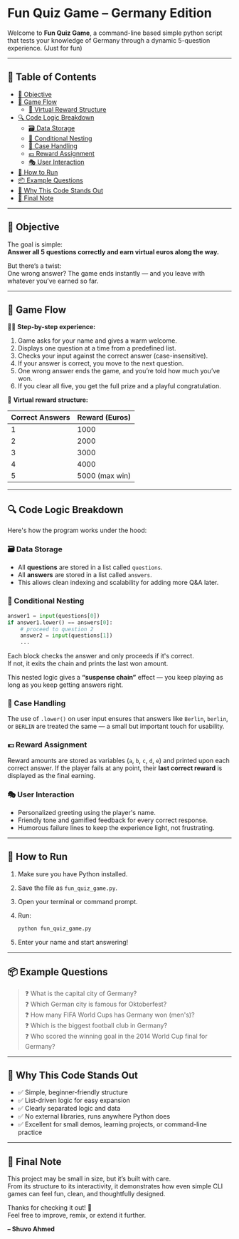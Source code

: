 # Fun Quiz Game – Germany Edition 

Welcome to **Fun Quiz Game**, a command-line based simple python script that tests your knowledge of Germany through a dynamic 5-question experience. (Just for fun)

---

## 📖 Table of Contents

- [🎯 Objective](#-objective)
- [🧩 Game Flow](#-game-flow)
  - [🎁 Virtual Reward Structure](#-virtual-reward-structure)
- [🔍 Code Logic Breakdown](#-code-logic-breakdown)
  - [🗃️ Data Storage](#️-data-storage)
  - [🔄 Conditional Nesting](#-conditional-nesting)
  - [🔡 Case Handling](#-case-handling)
  - [💶 Reward Assignment](#-reward-assignment)
  - [🎭 User Interaction](#-user-interaction)
- [🚀 How to Run](#-how-to-run)
- [📦 Example Questions](#-example-questions)
- [🧠 Why This Code Stands Out](#-why-this-code-stands-out)
- [🏁 Final Note](#-final-note)

---

## 🎯 Objective

The goal is simple:  
**Answer all 5 questions correctly and earn virtual euros along the way.**

But there’s a twist:  
One wrong answer? The game ends instantly — and you leave with whatever you’ve earned so far.

---

## 🧩 Game Flow

🧑‍💻 **Step-by-step experience:**

1. Game asks for your name and gives a warm welcome.
2. Displays one question at a time from a predefined list.
3. Checks your input against the correct answer (case-insensitive).
4. If your answer is correct, you move to the next question.
5. One wrong answer ends the game, and you’re told how much you’ve won.
6. If you clear all five, you get the full prize and a playful congratulation.

🎁 **Virtual reward structure:**

| Correct Answers | Reward (Euros) |
|------------------|----------------|
| 1                | 1000           |
| 2                | 2000           |
| 3                | 3000           |
| 4                | 4000           |
| 5                | 5000 (max win) |

---

## 🔍 Code Logic Breakdown

Here's how the program works under the hood:

### 🗃️ Data Storage

- All **questions** are stored in a list called `questions`.
- All **answers** are stored in a list called `answers`.
- This allows clean indexing and scalability for adding more Q&A later.

### 🔄 Conditional Nesting

```python
answer1 = input(questions[0])
if answer1.lower() == answers[0]:
    # proceed to question 2
    answer2 = input(questions[1])
    ...
```

Each block checks the answer and only proceeds if it's correct.  
If not, it exits the chain and prints the last won amount.

This nested logic gives a **“suspense chain”** effect — you keep playing as long as you keep getting answers right.

### 🔡 Case Handling

The use of `.lower()` on user input ensures that answers like `Berlin`, `berlin`, or `BERLIN` are treated the same — a small but important touch for usability.

### 💶 Reward Assignment

Reward amounts are stored as variables (`a`, `b`, `c`, `d`, `e`) and printed upon each correct answer. If the player fails at any point, their **last correct reward** is displayed as the final earning.

### 🎭 User Interaction

- Personalized greeting using the player's name.
- Friendly tone and gamified feedback for every correct response.
- Humorous failure lines to keep the experience light, not frustrating.

---

## 🚀 How to Run

1. Make sure you have Python installed.
2. Save the file as `fun_quiz_game.py`.
3. Open your terminal or command prompt.
4. Run:

   ```bash
   python fun_quiz_game.py
   ```

5. Enter your name and start answering!

---

## 📦 Example Questions

> ❓ What is the capital city of Germany?  
> ❓ Which German city is famous for Oktoberfest?  
> ❓ How many FIFA World Cups has Germany won (men's)?  
> ❓ Which is the biggest football club in Germany?  
> ❓ Who scored the winning goal in the 2014 World Cup final for Germany?

---

## 🧠 Why This Code Stands Out

- ✅ Simple, beginner-friendly structure  
- ✅ List-driven logic for easy expansion  
- ✅ Clearly separated logic and data  
- ✅ No external libraries, runs anywhere Python does  
- ✅ Excellent for small demos, learning projects, or command-line practice

---

## 🏁 Final Note

This project may be small in size, but it’s built with care.  
From its structure to its interactivity, it demonstrates how even simple CLI games can feel fun, clean, and thoughtfully designed.

Thanks for checking it out! 🎉  
Feel free to improve, remix, or extend it further.

**– Shuvo Ahmed**
